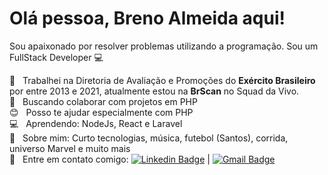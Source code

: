 # Olá pessoa, Breno Almeida aqui!

Sou apaixonado por resolver problemas utilizando a programação.
Sou um FullStack Developer :computer:

 :rocket:  &nbsp; Trabalhei na Diretoria de Avaliação e Promoções do **Exército Brasileiro** por entre 2013 e 2021, atualmente estou na **BrScan** no Squad da Vivo.
 <br/> :purple_heart: &nbsp; Buscando colaborar com projetos em PHP
 <br/> :blush: &nbsp; Posso te ajudar especialmente com PHP 
 <br/> :computer: &nbsp; Aprendendo: NodeJs, React e Laravel
 <br/> 💬  &nbsp; Sobre mim: Curto tecnologias, música, futebol (Santos), corrida, universo Marvel e muito mais
 <br/> :email: &nbsp; Entre em contato comigo: [![Linkedin Badge](https://img.shields.io/badge/-BrenoAlmeida-blue?style=flat-square&logo=Linkedin&logoColor=white&link=https://www.linkedin.com/in/o-brenoalmeida/)](https://www.linkedin.com/in/o-brenoalmeida/) 
| 
[![Gmail Badge](https://img.shields.io/badge/-kbreno08@gmail.com-c14438?style=flat-square&logo=Gmail&logoColor=white&link=mailto:kbreno08@gmail.com)](mailto:kbreno08@gmail.com)
